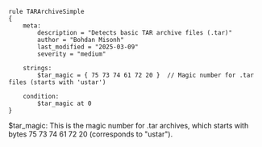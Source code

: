 ```
rule TARArchiveSimple
{
    meta:
        description = "Detects basic TAR archive files (.tar)"
        author = "Bohdan Misonh"
        last_modified = "2025-03-09"
        severity = "medium"

    strings:
        $tar_magic = { 75 73 74 61 72 20 }  // Magic number for .tar files (starts with 'ustar')

    condition:
        $tar_magic at 0
}
```

$tar_magic: This is the magic number for .tar archives, which starts with bytes 75 73 74 61 72 20 (corresponds to "ustar").
